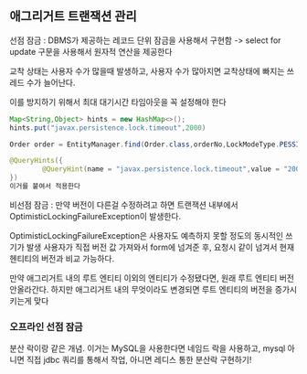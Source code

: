 ## 애그리거트 트랜잭션 관리

선점 잠금 : DBMS가 제공하는 레코드 단위 잠금을 사용해서 구현함
-> select for update 구문을 사용해서 원자적 연산을 제공한다

교착 상태는 사용자 수가 많을때 발생하고, 사용자 수가 많아지면 교착상태에 빠지는 쓰레드 수가 늘어난다.

이를 방지하기 위해서 최대 대기시간 타임아웃을 꼭 설정해야 한다

```java
Map<String,Object> hints = new HashMap<>();
hints.put("javax.persistence.lock.timeout",2000)

Order order = EntityManager.find(Order.class,orderNo,LockModeType.PESSIMISTIC_WRITE,hints)

@QueryHints({
        @QueryHint(name = "javax.persistence.lock.timeout",value = "2000")
})
이거를 붙여서 적용한다

```

비선점 잠금 : 만약 버전이 다른걸 수정하려고 하면 트랜잭션 내부에서 OptimisticLockingFailureException이 발생한다.

OptimisticLockingFailureException은 사용자도 예측하지 못할 정도의 동시적인 쓰기가 발생
사용자가 직접 버전 값 가져와서 form에 넘겨준 후, 요청시 같이 넘겨서 현재 헨티티의 버전과 비교 가능하다.

만약 애그리거트 내의 루트 엔티티 이외의 엔티티가 수정됐다면, 원래 루트 엔티티 버전 안올라간다. 하지만 애그리거트 내의 무엇이라도 변경되면 루트 엔티티의 버전을 증가시키는게 맞다


### 오프라인 선점 잠금

분산 락이랑 같은 개념. 이거는 MySQL을 사용한다면 네임드 락을 사용하고, mysql 아니면 직접 jdbc 쿼리를 통해서 작업, 아니면 레디스 통한 분산락 구현하기!

 

